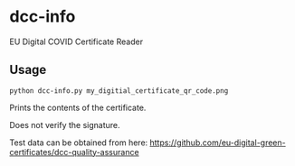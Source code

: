 # dcc-info
EU Digital COVID Certificate Reader

## Usage

`python dcc-info.py my_digitial_certificate_qr_code.png`

Prints the contents of the certificate.

Does not verify the signature.

Test data can be obtained from here: https://github.com/eu-digital-green-certificates/dcc-quality-assurance